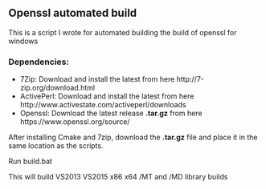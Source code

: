 <h2>Openssl automated build</h2>
<p>This is a script I wrote for automated building the build of openssl for windows</p>
<h3>Dependencies:</h3>
<ul>
<li>7Zip: Download and install the latest from here http://7-zip.org/download.html</li>
<li>ActivePerl: Download and install the latest from here http://www.activestate.com/activeperl/downloads</li>
<li>Openssl: Download the latest release <b>.tar.gz</b> from here https://www.openssl.org/source/</li>
</ul>
<p>After installing Cmake and 7zip, download the <b>.tar.gz</b> file and place it in the same location as the scripts.<p>
<p>Run build.bat</p>
<p>This will build VS2013 VS2015 x86 x64 /MT and /MD library builds</p>
